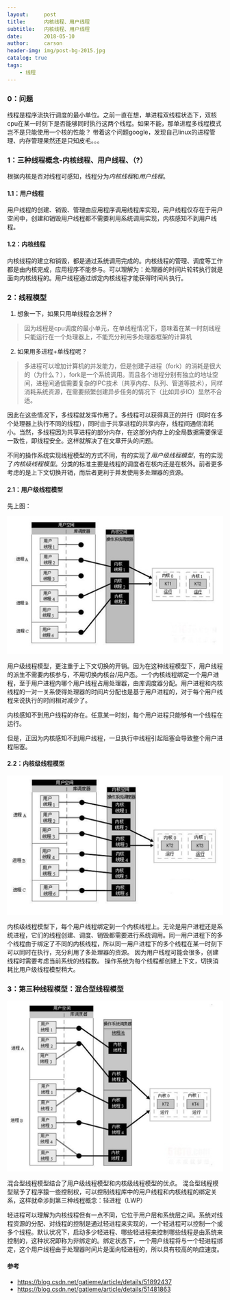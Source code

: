 ```yaml
---
layout:     post
title:      内核线程、用户线程
subtitle:   内核线程、用户线程
date:       2018-05-10
author:     carson
header-img: img/post-bg-2015.jpg
catalog: true
tags:
    - 线程
---
```


### 0：问题
线程是程序流执行调度的最小单位。之前一直在想，单进程双线程状态下，双核cpu在某一时刻下是否能够同时执行这两个线程。如果不能，那单进程多线程模式岂不是只能使用一个核的性能？
带着这个问题google，发现自己linux的进程管理、内存管理果然还是只知皮毛。。。

### 1：三种线程概念-内核线程、用户线程、（?）

根据内核是否对线程可感知，线程分为*内核线程*和*用户线程*。

#### 1.1：用户线程

用户线程的创建、销毁、管理由应用程序调用线程库实现，用户线程仅存在于用户空间中，创建和销毁用户线程都不需要利用系统调用实现，内核感知不到用户线程。


#### 1.2：内核线程

内核线程的建立和销毁，都是通过系统调用完成的。内核线程的管理、调度等工作都是由内核完成，应用程序不能参与。可以理解为：处理器的时间片轮转执行就是面向内核线程的。用户线程通过绑定内核线程才能获得时间片执行。


### 2：线程模型

1. 想象一下，如果只用单线程会怎样？
> 因为线程是cpu调度的最小单元，在单线程情况下，意味着在某一时刻线程只能运行在一个处理器上，不能充分利用多处理器框架的计算机
2. 如果用多进程+单线程呢？ 
> 多进程可以增加计算机的并发能力，但是创建子进程（fork）的消耗是很大的（为什么？），fork是一个系统调用。而且各个进程分别有独立的地址空间，进程间通信需要复杂的IPC技术（共享内存、队列、管道等技术），同样消耗系统资源，在需要频繁创建异步任务的情况下（比如异步IO）显然不合适。

因此在这些情况下，多线程就发挥作用了。多线程可以获得真正的并行（同时在多个处理器上执行不同的线程），同时由于共享进程的共享内存，线程间通信消耗小。当然，多线程因为共享进程的部分内存，在这部分内存上的全局数据需要保证一致性，即线程安全。这样就解决了在文章开头的问题。

不同的操作系统实现线程模型的方式不同，有的实现了*用户级线程模型*，有的实现了*内核级线程模型*。分类的标准主要是线程的调度者在核内还是在核外。前者更多考虑的是上下文切换开销，而后者更利于并发使用多处理器的资源。

#### 2.1：用户级线程模型
先上图：

![](https://github.com/qweasdzxcpkh/images/blob/master/ProcessAndThread/kthread0.png?raw=true)

用户级线程模型，更注重于上下文切换的开销。因为在这种线程模型下，用户线程的派生不需要内核参与，不用切换内核台/用户态。一个内核线程绑定一个用户进程，至于用户进程内哪个用户线程占用处理器，由库调度器分配。用户进程和内核线程的一对一关系使得处理器的时间片分配也是基于用户进程的，对于每个用户线程来说执行的时间相对减少了。

内核感知不到用户线程的存在。任意某一时刻，每个用户进程只能够有一个线程在运行。

但是，正因为内核感知不到用户线程，一旦执行中线程引起阻塞会导致整个用户进程阻塞。

#### 2.2：内核级线程模型

![](https://github.com/qweasdzxcpkh/images/blob/master/ProcessAndThread/kthread1.png?raw=true)

内核级线程模型下，每个用户线程绑定到一个内核线程上。无论是用户进程还是系统进程，它们的线程创建、调度、销毁都需要进行系统调用。同一用户进程下的多个线程由于绑定了不同的内核线程，所以同一用户进程下的多个线程在某一时刻下可以同时在执行，充分利用了多处理器的资源。
因为用户线程可能会很多，创建线程时需要考虑当前系统的线程数。
操作系统为每个线程都创建上下文，切换消耗比用户级线程模型稍大。

### 3：第三种线程模型：混合型线程模型

![](https://github.com/qweasdzxcpkh/images/blob/master/ProcessAndThread/kthread2.png?raw=true)

混合型线程模型结合了用户级线程模型和内核级线程模型的优点。
混合型线程模型赋予了程序猿一些控制权，可以控制线程库中的用户线程和内核线程的绑定关系，这样就牵涉到第三种线程概念：轻进程（LWP）

轻进程可以理解为内核线程但有一点不同，它位于用户层和系统层之间。系统对线程资源的分配、对线程的控制是通过轻进程来实现的，一个轻进程可以控制一个或多个线程。默认状况下，启动多少轻进程、哪些轻进程来控制哪些线程是由系统来控制的，这种状况即称为非绑定的。绑定状态下，一个用户线程将与一个轻进程绑定，这个用户线程由于处理器时间片是面向轻进程的，所以具有较高的响应速度。


#### 参考
* https://blog.csdn.net/gatieme/article/details/51892437
* https://blog.csdn.net/gatieme/article/details/51481863

